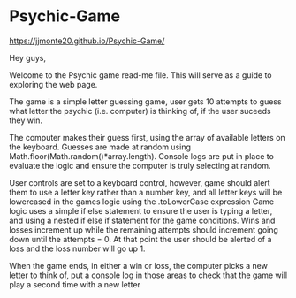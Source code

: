 # Psychic-Game

https://jjmonte20.github.io/Psychic-Game/

Hey guys,

Welcome to the Psychic game read-me file.  This will serve as a guide to exploring the web page.

The game is a simple letter guessing game, user gets 10 attempts to guess what letter the psychic (i.e. computer) is thinking of, if the user suceeds they win.

The computer makes their guess first, using the array of available letters on the keyboard.  Guesses are made at random using Math.floor(Math.random()*array.length).
Console logs are put in place to evaluate the logic and ensure the computer is truly selecting at random.

User controls are set to a keyboard control, however, game should alert them to use a letter key rather than a number key, and all letter keys will be lowercased in the games logic using the .toLowerCase expression
Game logic uses a simple if else statement to ensure the user is typing a letter, and using a nested if else if statement for the game conditions.
Wins and losses increment up while the remaining attempts should increment going down until the attempts = 0.  At that point the user should be alerted of a loss and the loss number will go up 1.

When the game ends, in either a win or loss, the computer picks a new letter to think of, put a console log in those areas to check that the game will play a second time with a new letter

